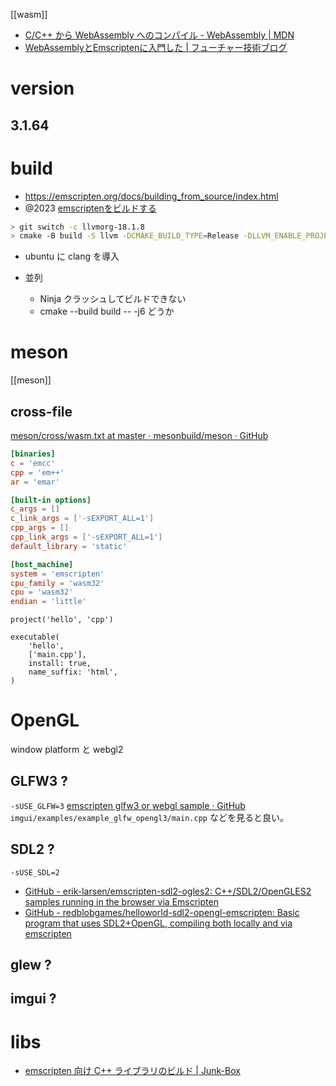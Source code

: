 [[wasm]]

- [C/C++ から WebAssembly へのコンパイル - WebAssembly | MDN](https://developer.mozilla.org/ja/docs/WebAssembly/C_to_Wasm)
- [WebAssemblyとEmscriptenに入門した | フューチャー技術ブログ](https://future-architect.github.io/articles/20230517a/)



# version

## 3.1.64

# build

- https://emscripten.org/docs/building_from_source/index.html
- @2023 [emscriptenをビルドする](https://zenn.dev/kokoro/scraps/eeccd52172b1a6)

```sh
> git switch -c llvmorg-18.1.8
> cmake -B build -S llvm -DCMAKE_BUILD_TYPE=Release -DLLVM_ENABLE_PROJECTS='lld;clang;libcpp' -DLLVM_TARGETS_TO_BUILD="host;WebAssembly" -DLLVM_INCLUDE_EXAMPLES=OFF -DLLVM_INCLUDE_TESTS=OFF -DLIBCXX_ABI_UNSTABLE=OFF -DCMAKE_C_COMPILER=/usr/bin/clang -DCMAKE_CXX_COMPILER=/usr/bin/clang++
```
- ubuntu に clang を導入

- 並列
  - Ninja クラッシュしてビルドできない
  - cmake --build build -- -j6 どうか

# meson

[[meson]]

## cross-file

[meson/cross/wasm.txt at master · mesonbuild/meson · GitHub](https://github.com/mesonbuild/meson/blob/master/cross/wasm.txt)

```toml
[binaries]
c = 'emcc'
cpp = 'em++'
ar = 'emar'

[built-in options]
c_args = []
c_link_args = ['-sEXPORT_ALL=1']
cpp_args = []
cpp_link_args = ['-sEXPORT_ALL=1']
default_library = 'static'

[host_machine]
system = 'emscripten'
cpu_family = 'wasm32'
cpu = 'wasm32'
endian = 'little'
```

```meson
project('hello', 'cpp')

executable(
    'hello',
    ['main.cpp'],
    install: true,
    name_suffix: 'html',
)
```

# OpenGL

window platform と webgl2

## GLFW3 ?

`-sUSE_GLFW=3`
[emscripten glfw3 or webgl sample · GitHub](https://gist.github.com/ousttrue/0f3a11d5d28e365b129fe08f18f4e141)
`imgui/examples/example_glfw_opengl3/main.cpp` などを見ると良い。

## SDL2 ?

`-sUSE_SDL=2`

- [GitHub - erik-larsen/emscripten-sdl2-ogles2: C++/SDL2/OpenGLES2 samples running in the browser via Emscripten](https://github.com/erik-larsen/emscripten-sdl2-ogles2/tree/master)
- [GitHub - redblobgames/helloworld-sdl2-opengl-emscripten: Basic program that uses SDL2+OpenGL, compiling both locally and via emscripten](https://github.com/redblobgames/helloworld-sdl2-opengl-emscripten)

## glew ?

## imgui ?

# libs

- [emscripten 向け C++ ライブラリのビルド | Junk-Box](https://junk-box.net/toy/2024/01/29/godot-gdextension-%E3%81%AE-web-%E3%82%A8%E3%82%AF%E3%82%B9%E3%83%9D%E3%83%BC%E3%83%88%EF%BC%88%E3%81%9D%E3%81%AE4%EF%BC%89/)
